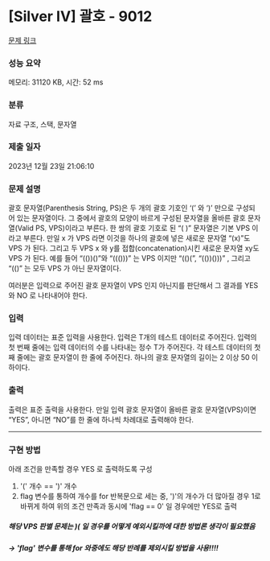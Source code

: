 # [Silver IV] 괄호 - 9012 

[문제 링크](https://www.acmicpc.net/problem/9012) 

### 성능 요약

메모리: 31120 KB, 시간: 52 ms

### 분류

자료 구조, 스택, 문자열

### 제출 일자

2023년 12월 23일 21:06:10

### 문제 설명

<p>괄호 문자열(Parenthesis String, PS)은 두 개의 괄호 기호인 ‘(’ 와 ‘)’ 만으로 구성되어 있는 문자열이다. 그 중에서 괄호의 모양이 바르게 구성된 문자열을 올바른 괄호 문자열(Valid PS, VPS)이라고 부른다. 한 쌍의 괄호 기호로 된 “( )” 문자열은 기본 VPS 이라고 부른다. 만일 x 가 VPS 라면 이것을 하나의 괄호에 넣은 새로운 문자열 “(x)”도 VPS 가 된다. 그리고 두 VPS x 와 y를 접합(concatenation)시킨 새로운 문자열 xy도 VPS 가 된다. 예를 들어 “(())()”와 “((()))” 는 VPS 이지만 “(()(”, “(())()))” , 그리고 “(()” 는 모두 VPS 가 아닌 문자열이다. </p>

<p>여러분은 입력으로 주어진 괄호 문자열이 VPS 인지 아닌지를 판단해서 그 결과를 YES 와 NO 로 나타내어야 한다. </p>

### 입력 

 <p>입력 데이터는 표준 입력을 사용한다. 입력은 T개의 테스트 데이터로 주어진다. 입력의 첫 번째 줄에는 입력 데이터의 수를 나타내는 정수 T가 주어진다. 각 테스트 데이터의 첫째 줄에는 괄호 문자열이 한 줄에 주어진다. 하나의 괄호 문자열의 길이는 2 이상 50 이하이다. </p>

### 출력 

 <p>출력은 표준 출력을 사용한다. 만일 입력 괄호 문자열이 올바른 괄호 문자열(VPS)이면 “YES”, 아니면 “NO”를 한 줄에 하나씩 차례대로 출력해야 한다. </p>

 --------------------------------------------------------------------------------------------

 ### 구현 방법

<p>아래 조건을 만족할 경우 YES 로 출력하도록 구성</p>
<ol>
 <li>'(' 개수 == ')' 개수 </li>
 <li>flag 변수를 통하여 개수를 for 반복문으로 세는 중, ')'의 개수가 더 많아질 경우 1로 바뀌게 하여 
위의 조건 만족과 동시에 'flag == 0' 일 경우에만 YES로 출력 </li>
</ol>


##### 해당 VPS 판별 문제는 )( 일 경우를 어떻게 예외시킬까에 대한 방법론 생각이 필요했음
##### -> 'flag' 변수를 통해 for 와중에도 해당 반례를 제외시킬 방법을 사용!!!!
